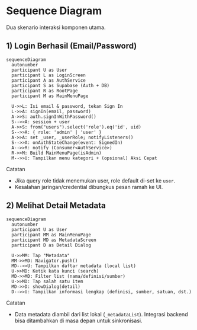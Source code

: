 # Sequence Diagram

Dua skenario interaksi komponen utama.

## 1) Login Berhasil (Email/Password)

```mermaid
sequenceDiagram
  autonumber
  participant U as User
  participant L as LoginScreen
  participant A as AuthService
  participant S as Supabase (Auth + DB)
  participant R as RootPage
  participant M as MainMenuPage

  U->>L: Isi email & password, tekan Sign In
  L->>A: signIn(email, password)
  A->>S: auth.signInWithPassword()
  S-->>A: session + user
  A->>S: from("users").select('role').eq('id', uid)
  S-->>A: { role: 'admin' | 'user' }
  A->>A: set _user, _userRole; notifyListeners()
  S-->>A: onAuthStateChange(event: SignedIn)
  A-->>R: notify (Consumer<AuthService>)
  R->>M: Build MainMenuPage(isAdmin)
  M-->>U: Tampilkan menu kategori + (opsional) Aksi Cepat
```

Catatan
- Jika query role tidak menemukan user, role default di-set ke `user`.
- Kesalahan jaringan/credential dibungkus pesan ramah ke UI.

## 2) Melihat Detail Metadata

```mermaid
sequenceDiagram
  autonumber
  participant U as User
  participant MM as MainMenuPage
  participant MD as MetadataScreen
  participant D as Detail Dialog

  U->>MM: Tap "Metadata"
  MM->>MD: Navigator.push()
  MD-->>U: Tampilkan daftar metadata (local list)
  U->>MD: Ketik kata kunci (search)
  MD->>MD: Filter list (nama/definisi/sumber)
  U->>MD: Tap salah satu item
  MD->>D: showDialog(detail)
  D-->>U: Tampilkan informasi lengkap (definisi, sumber, satuan, dst.)
```

Catatan
- Data metadata diambil dari list lokal (`_metadataList`). Integrasi backend bisa ditambahkan di masa depan untuk sinkronisasi.
